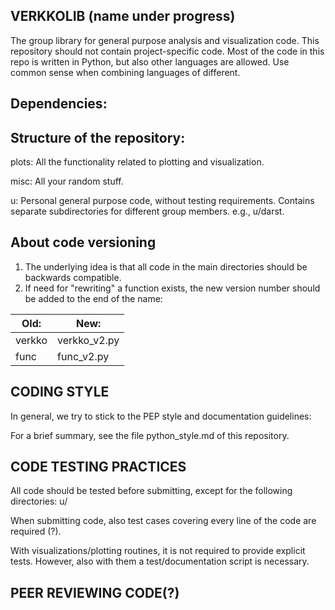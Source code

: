 VERKKOLIB (name under progress)
-------------------

The group library for general purpose analysis and visualization code.
This repository should not contain project-specific code.
Most of the code in this repo is written in Python, but also other languages are allowed.
Use common sense when combining languages of different.


Dependencies:
-------------

Structure of the repository:
-----------

plots:
    All the functionality related to plotting and visualization.

misc:
    All your random stuff.

u:
    Personal general purpose code, without testing requirements. 
    Contains separate subdirectories for different group members.
    e.g., u/darst.


About code versioning
--------------------

1. The underlying idea is that all code in the main directories should be backwards compatible. 
2. If need for "rewriting" a function exists, the new version number should be added to the end of the name:

| Old:     | New:          |
| -------- | ------------- |
| verkko   | verkko_v2.py  |
| func     | func_v2.py    |

 


CODING STYLE
--------------
In general, we try to stick to the PEP style and documentation guidelines:

For a brief summary, see the file python_style.md of this repository.


CODE TESTING PRACTICES
-----------------------
All code should be tested before submitting, except for the following directories:
u/

When submitting code, also test cases covering every line of the code are required (?).

With visualizations/plotting routines, it is not required to provide explicit tests.
However, also with them a test/documentation script is necessary.


PEER REVIEWING CODE(?)
----------------------



